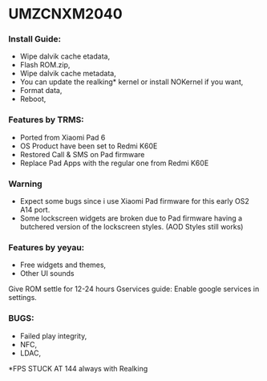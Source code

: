 # UMZCNXM2040
### Install Guide:

- Wipe dalvik cache etadata,
- Flash ROM.zip,
- Wipe dalvik cache metadata,
- You can update the realking* kernel or install NOKernel if you want,
- Format data,
- Reboot,

### Features by TRMS: 

- Ported from Xiaomi Pad 6
- OS Product have been set to Redmi K60E
- Restored Call & SMS on Pad firmware
- Replace Pad Apps with the regular one from Redmi K60E

### Warning
- Expect some bugs since i use Xiaomi Pad firmware for this early OS2 A14 port.
- Some lockscreen widgets are broken due to Pad firmware having a butchered version of the lockscreen styles. (AOD Styles still works)

### Features by yeyau: 

- Free widgets and themes,
- Other UI sounds

Give ROM settle for 12-24 hours
Gservices guide: Enable google services in settings.

### BUGS:
- Failed play integrity,
- NFC,
- LDAC,

*FPS STUCK AT 144 always with Realking
